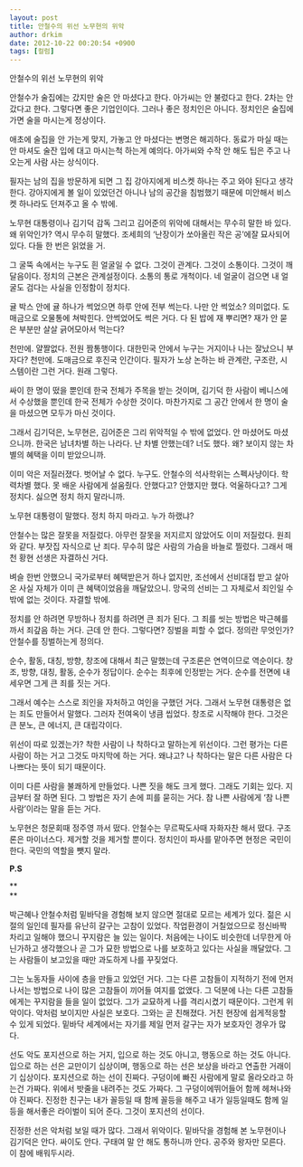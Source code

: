 ```yaml
---
layout: post
title: 안철수의 위선 노무현의 위악
author: drkim
date: 2012-10-22 00:20:54 +0900
tags: [컬럼]
---
```

 안철수의 위선 노무현의 위악 

 안철수가 술집에는 갔지만 술은 안 마셨다고 한다. 아가씨는 안 불렀다고 한다. 2차는 안 갔다고 한다. 그렇다면 좋은 기업인이다. 그러나 좋은 정치인은 아니다. 정치인은 술집에 가면 술을 마시는게 정상이다. 

 애초에 술집을 안 가는게 맞지, 가놓고 안 마셨다는 변명은 해괴하다. 동료가 마실 때는 안 마셔도 술잔 입에 대고 마시는척 하는게 예의다. 아가씨와 수작 안 해도 팁은 주고 나오는게 사람 사는 상식이다. 

 필자는 남의 집을 방문하게 되면 그 집 강아지에게 비스켓 하나는 주고 와야 된다고 생각한다. 강아지에게 볼 일이 있었던건 아니나 남의 공간을 침범했기 때문에 미안해서 비스켓 하나라도 던져주고 올 수 밖에. 

 노무현 대통령이나 김기덕 감독 그리고 김어준의 위악에 대해서는 무수히 말한 바 있다. 왜 위악인가? 역시 무수히 말했다. 조세희의 ‘난장이가 쏘아올린 작은 공’에잘 묘사되어 있다. 다들 한 번은 읽었을 거. 

 그 굴뚝 속에서는 누구도 흰 얼굴일 수 없다. 그것이 관계다. 그것이 소통이다. 그것이 깨달음이다. 정치의 근본은 관계설정이다. 소통의 통로 개척이다. 네 얼굴이 검으면 내 얼굴도 검다는 사실을 인정함이 정치다. 

 귤 박스 안에 귤 하나가 썩었으면 하루 안에 전부 썩는다. 나만 안 썩었소? 의미없다. 도매금으로 오물통에 쳐박힌다. 안썩었어도 썩은 거다. 다 된 밥에 재 뿌리면? 재가 안 묻은 부분만 살살 긁어모아서 먹는다? 

 천만에. 얄짤없다. 전원 짬통행이다. 대한민국 안에서 누구는 거지이나 나는 잘났으니 부자다? 천만에. 도매금으로 후진국 인간이다. 필자가 노상 논하는 바 관계란, 구조란, 시스템이란 그런 거다. 원래 그렇다. 

 싸이 한 명이 떴을 뿐인데 한국 전체가 주목을 받는 것이며, 김기덕 한 사람이 베니스에서 수상했을 뿐인데 한국 전체가 수상한 것이다. 마찬가지로 그 공간 안에서 한 명이 술을 마셨으면 모두가 마신 것이다. 

 그래서 김기덕은, 노무현은, 김어준은 그리 위악적일 수 밖에 없었다. 안 마셨어도 마셨으니까. 한국은 남녀차별 하는 나라다. 난 차별 안했는데? 너도 했다. 왜? 보이지 않는 차별의 혜택을 이미 받았으니까. 

 이미 악은 저질러졌다. 벗어날 수 없다. 누구도. 안철수의 석사학위는 스펙사냥이다. 학력차별 했다. 못 배운 사람에게 설움줬다. 안했다고? 안했지만 했다. 억울하다고? 그게 정치다. 싫으면 정치 하지 말라니까. 

 노무현 대통령이 말했다. 정치 하지 마라고. 누가 하랬냐? 

 안철수는 많은 잘못을 저질렀다. 아무런 잘못을 저지르지 않았어도 이미 저질렀다. 원죄와 같다. 부잣집 자식으로 난 죄다. 무수히 많은 사람의 가슴을 바늘로 찔렀다. 그래서 매천 황현 선생은 자결하신 거다. 

 벼슬 한번 안했으니 국가로부터 혜택받은거 하나 없지만, 조선에서 선비대접 받고 살아온 사실 자체가 이미 큰 혜택이었음을 깨달았으니. 망국의 선비는 그 자체로서 죄인일 수 밖에 없는 것이다. 자결할 밖에. 

 정치를 안 하려면 무방하나 정치를 하려면 큰 죄가 된다. 그 죄를 씻는 방법은 박근혜를 까서 죄갚음 하는 거다. 근데 안 한다. 그렇다면? 징벌을 피할 수 없다. 정의란 무엇인가? 안철수를 징벌하는게 정의다. 

 순수, 활동, 대칭, 방향, 창조에 대해서 최근 말했는데 구조론은 연역이므로 역순이다. 창조, 방향, 대칭, 활동, 순수가 정답이다. 순수는 최후에 인정받는 거다. 순수를 전면에 내세우면 그게 큰 죄를 짓는 거다. 

 그래서 예수는 스스로 죄인을 자처하고 여인을 구했던 거다. 그래서 노무현 대통령은 없는 죄도 만들어서 말했다. 그러자 전여옥이 냉큼 씹었다. 창조로 시작해야 한다. 그것은 큰 분노, 큰 에너지, 큰 대립각이다. 

 위선이 따로 있겠는가? 착한 사람이 나 착하다고 말하는게 위선이다. 그런 평가는 다른 사람이 하는 거고 그것도 마지막에 하는 거다. 왜냐고? 나 착하다는 말은 다른 사람은 다 나쁘다는 뜻이 되기 때문이다. 



이미 다른 사람을 불쾌하게 만들었다. 나쁜 짓을 해도 크게 했다. 그래도 기회는 있다. 지금부터 잘 하면 된다. 그 방법은 자기 손에 피를 묻히는 거다. 참 나쁜 사람에게 ‘참 나쁜 사람’이라는 말을 듣는 거다. 



노무현은 청문회때 정주영 까서 떴다. 안철수는 무르팍도사때 자화자찬 해서 떴다. 구조론은 마이너스다. 제거할 것을 제거할 뿐이다. 정치인이 파사를 맡아주면 현정은 국민이 한다. 국민의 역할을 뺏지 말라.



  


**P.S**

**  
** 

박근혜나 안철수처럼 밑바닥을 경험해 보지 않으면 절대로 모르는 세계가 있다. 젊은 시절의 일인데 필자를 유난히 갈구는 고참이 있었다. 작업환경이 거칠었으므로 정신바짝 차리고 일해야 했으니 꾸지람은 늘 있는 일이다. 처음에는 나이도 비슷한데 너무한게 아닌가하고 생각했으나 곧 그가 묘한 방법으로 나를 보호하고 있다는 사실을 깨달았다. 그는 사람들이 보고있을 때만 과도하게 나를 꾸짖었다. 



그는 노동자들 사이에 층을 만들고 있었던 거다. 그는 다른 고참들이 지적하기 전에 먼저 나서는 방법으로 나이 많은 고참들이 끼어들 여지를 없앴다. 그 덕분에 나는 다른 고참들에게는 꾸지람을 들을 일이 없었다. 그가 교묘하게 나를 격리시켰기 때문이다. 그런게 위악이다. 악처럼 보이지만 사실은 보호다. 그와는 곧 친해졌다. 거친 현장에 쉽게적응할 수 있게 되었다. 밑바닥 세계에서는 자기를 제일 먼저 갈구는 자가 보호자인 경우가 많다.



선도 악도 포지션으로 하는 거지, 입으로 하는 것도 아니고, 행동으로 하는 것도 아니다. 입으로 하는 선은 교만이기 십상이며, 행동으로 하는 선은 보상을 바라고 연출한 거래이기 십상이다. 포지션으로 하는 선이 진짜다. 구덩이에 빠진 사람에게 말로 올라오라고 하는건 가짜다. 위에서 밧줄을 내려주는 것도 가짜다. 그 구덩이에뛰어들어 함께 헤쳐나와야 진짜다. 진정한 친구는 내가 꼴등일 때 함께 꼴등을 해주고 내가 일등일때도 함께 일등을 해서좋은 라이벌이 되어 준다. 그것이 포지션의 선이다.



진정한 선은 악처럼 보일 때가 많다. 그래서 위악이다. 밑바닥을 경험해 본 노무현이나 김기덕은 안다. 싸이도 안다. 구태여 말 안 해도 통하니까 안다. 공주와 왕자만 모른다. 이 참에 배워두시라.
